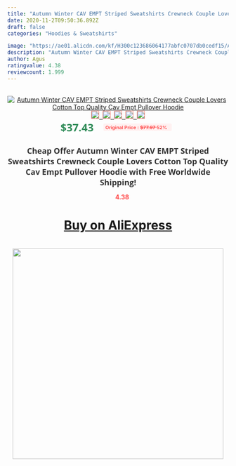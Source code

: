 ```yaml
---
title: "Autumn Winter CAV EMPT Striped Sweatshirts Crewneck Couple Lovers Cotton Top Quality Cav Empt Pullover Hoodie"
date: 2020-11-2T09:50:36.892Z
draft: false
categories: "Hoodies & Sweatshirts"

image: "https://ae01.alicdn.com/kf/H300c123686064177abfc0707db0cedf15/Autumn-Winter-CAV-EMPT-Striped-Sweatshirts-Crewneck-Couple-Lovers-Cotton-Top-Quality-Cav-Empt-Pullover-Hoodie.jpg"
description: "Autumn Winter CAV EMPT Striped Sweatshirts Crewneck Couple Lovers Cotton Top Quality Cav Empt Pullover Hoodie"
author: Agus
ratingvalue: 4.38
reviewcount: 1.999
---
```

<br>
<div style="text-align: center;">
<a href="https://s.click.aliexpress.com/e/_9GPz9T" target="_blank" rel="nofollow noopener noreferrer"><img alt="Autumn Winter CAV EMPT Striped Sweatshirts Crewneck Couple Lovers Cotton Top Quality Cav Empt Pullover Hoodie" class="magnifier-image" src="https://ae01.alicdn.com/kf/H300c123686064177abfc0707db0cedf15/Autumn-Winter-CAV-EMPT-Striped-Sweatshirts-Crewneck-Couple-Lovers-Cotton-Top-Quality-Cav-Empt-Pullover-Hoodie.jpg_640x640.jpg">
<br>
<img style="border:1px solid salmon" src="https://ae01.alicdn.com/kf/H300c123686064177abfc0707db0cedf15/Autumn-Winter-CAV-EMPT-Striped-Sweatshirts-Crewneck-Couple-Lovers-Cotton-Top-Quality-Cav-Empt-Pullover-Hoodie.jpg_120x120.jpg">&nbsp;&nbsp;<img style="border:1px solid salmon" src="https://ae01.alicdn.com/kf/H754127bc6f1e4965ad95f0caf0db2565j/Autumn-Winter-CAV-EMPT-Striped-Sweatshirts-Crewneck-Couple-Lovers-Cotton-Top-Quality-Cav-Empt-Pullover-Hoodie.jpg_120x120.jpg">&nbsp;&nbsp;<img style="border:1px solid salmon" src="https://ae01.alicdn.com/kf/He7b491459639442ea39785b06b1be8aa6/Autumn-Winter-CAV-EMPT-Striped-Sweatshirts-Crewneck-Couple-Lovers-Cotton-Top-Quality-Cav-Empt-Pullover-Hoodie.jpg_120x120.jpg">&nbsp;&nbsp;<img style="border:1px solid salmon" src="https://ae01.alicdn.com/kf/Hdd9344e0a60c4c798c4ea0a1e83c7ed1B/Autumn-Winter-CAV-EMPT-Striped-Sweatshirts-Crewneck-Couple-Lovers-Cotton-Top-Quality-Cav-Empt-Pullover-Hoodie.jpg_120x120.jpg">&nbsp;&nbsp;<img style="border:1px solid salmon" src="https://ae01.alicdn.com/kf/H56242d33e68e43b2b3834bb6aaf1a3f84/Autumn-Winter-CAV-EMPT-Striped-Sweatshirts-Crewneck-Couple-Lovers-Cotton-Top-Quality-Cav-Empt-Pullover-Hoodie.jpg_120x120.jpg"></a></div><br0>
<div style="text-align: center;"><span style="background-color: white; border: 0px; box-sizing: border-box; color: seagreen; display: inline-block; font-family: &quot;open sans&quot; , &quot;arial&quot; , &quot;helvetica&quot; , sans-serif , &quot;heiti&quot;; font-size: 24px; font-stretch: inherit; font-weight: 700; line-height: inherit; margin: 0px 10px 0px 0px; padding: 0px; vertical-align: middle;">$37.43 </span>
<span style="background: rgb(255 , 241 , 241); border-radius: 3px; border: 0px; box-sizing: border-box; color: #ff4747; display: inline-block; font-family: inherit; font-size: 12px; font-stretch: inherit; font-style: inherit; font-variant: inherit; font-weight: 600; line-height: inherit; margin: 0px; padding: 2px 5px; transform: scale(0.9); vertical-align: middle;">Original Price : <b style="text-decoration: line-through;">$77.97 </b> 52%&nbsp;&nbsp;</span></div>
<h1 style="color: #333333; display: inline-block; font-family: &quot;open sans&quot; , &quot;arial&quot; , &quot;helvetica&quot; , sans-serif , &quot;heiti&quot;; font-size: 18px; font-stretch: inherit; font-weight: 700; text-align: center;">Cheap Offer Autumn Winter CAV EMPT Striped Sweatshirts Crewneck Couple Lovers Cotton Top Quality Cav Empt Pullover Hoodie with Free Worldwide Shipping!</h1>
<div style="color: #ff4747; text-align: center;">
<img src="https://4.bp.blogspot.com/-M0ZcTcb-5uY/XleCXlxnR4I/AAAAAAAAAEc/OrjgMkXV1oMQFaCRZj5HQwOCBcu3w1FegCPcBGAYYCw/s1600/star.png" style="height: 15px;">&nbsp;<b>4.38</b></div>
<div class="button_cont" align="center"><a class="buynow_a" href="https://s.click.aliexpress.com/e/_9GPz9T" target="_blank" rel="nofollow noopener noreferrer"><H1>Buy on AliExpress</H1></a></div><br>
<div class="separator" style="clear: both; text-align: center;">
<img src="https://lh3.googleusercontent.com/-pTy5HemUv9M/XlePHvY0dAI/AAAAAAAAAE4/0nX5iRUoIWY8eMW9Dpxeirr157OZliDIgCLcBGAsYHQ/s1600/badge.gif" width="480">
</div>

